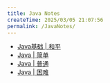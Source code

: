 ```yaml
---
title: Java Notes
createTime: 2025/03/05 21:07:56
permalink: /JavaNotes/
---
```


- [Java基础 | 和平](./和平.md)
- [Java | 简单](./简单.md)
- [Java | 普通](./普通.md)
- [Java | 困难](./困难.md)
